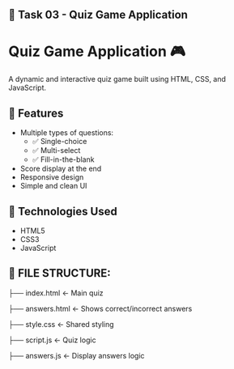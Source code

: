 ## 📌 Task 03 - Quiz Game Application

# Quiz Game Application 🎮

A dynamic and interactive quiz game built using HTML, CSS, and JavaScript.

## 🔧 Features

- Multiple types of questions:
  - ✅ Single-choice
  - ✅ Multi-select
  - ✅ Fill-in-the-blank
- Score display at the end
- Responsive design
- Simple and clean UI

## 📂 Technologies Used

- HTML5
- CSS3
- JavaScript 


## 🔧 FILE STRUCTURE:

├── index.html       ← Main quiz

├── answers.html     ← Shows correct/incorrect answers

├── style.css        ← Shared styling

├── script.js        ← Quiz logic

├── answers.js       ← Display answers logic
